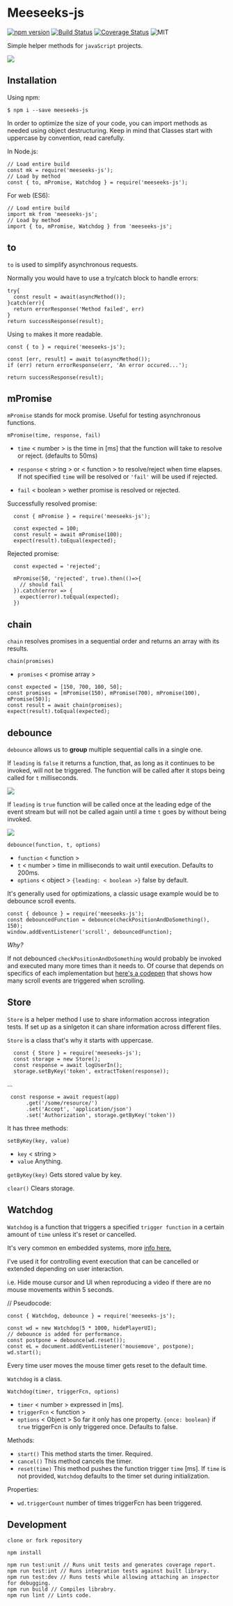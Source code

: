 # Meeseeks-js
[![npm version](https://badge.fury.io/js/meeseeks-js.svg)](https://badge.fury.io/js/meeseeks-js)
[![Build Status](https://travis-ci.com/sergioavazquez/meeseeks-js.svg?branch=master)](https://travis-ci.com/sergioavazquez/meeseeks-js)
[![Coverage Status](https://coveralls.io/repos/github/sergioavazquez/meeseeks-js/badge.svg?branch=master)](https://coveralls.io/github/sergioavazquez/meeseeks-js?branch=master)
![MIT](https://badgen.net/badge/license/MIT/blue)


Simple helper methods for `javaScript` projects.

![](meeseeks.png)

## Installation

Using npm:
```
$ npm i --save meeseeks-js
```

In order to optimize the size of your code, you can import methods as needed using object destructuring. Keep in mind that Classes start with uppercase by convention, read carefully.

In Node.js:

```
// Load entire build
const mk = require('meeseeks-js');
// Load by method
const { to, mPromise, Watchdog } = require('meeseeks-js');
```

For web (ES6):

```
// Load entire build
import mk from 'meeseeks-js';
// Load by method
import { to, mPromise, Watchdog } from 'meeseeks-js';
```

## to

`to` is used to simplify asynchronous requests.

Normally you would have to use a try/catch block to handle errors:

```
try{
  const result = await(asyncMethod());
}catch(err){
  return errorResponse('Method failed', err)
}
return successResponse(result);
```

Using `to` makes it more readable.

```
const { to } = require('meeseeks-js');

const [err, result] = await to(asyncMethod());
if (err) return errorResponse(err, 'An error occured...');

return successResponse(result);
```

## mPromise

`mPromise` stands for mock promise. Useful for testing asynchronous functions.

`mPromise(time, response, fail)`

- `time` < number > is the time in [ms] that the function will take to resolve or reject. (defaults to 50ms)

- `response` < string > or < function > to resolve/reject when time elapses. If not specified `time` will be resolved or `'fail'` will be used if rejected.

- `fail` < boolean > wether promise is resolved or rejected.


Successfully resolved promise:
```
  const { mPromise } = require('meeseeks-js');

  const expected = 100;
  const result = await mPromise(100);
  expect(result).toEqual(expected);
```

Rejected promise:
```
  const expected = 'rejected';

  mPromise(50, 'rejected', true).then(()=>{
    // should fail
  }).catch(error => {
    expect(error).toEqual(expected);
  })
```

## chain

`chain` resolves promises in a sequential order and returns an array with its results.

`chain(promises)`

- `promises` < promise array >

```
const expected = [150, 700, 100, 50];
const promises = [mPromise(150), mPromise(700), mPromise(100), mPromise(50)];
const result = await chain(promises);
expect(result).toEqual(expected);
```

## debounce

`debounce` allows us to __group__ multiple sequential calls in a single one.

If `leading` is `false` it returns a function, that, as long as it continues to be invoked, will not be triggered. The function will be called after it stops being called for `t` milliseconds.

![](https://css-tricks.com/wp-content/uploads/2016/04/debounce.png)

If `leading` is `true` function will be called once at the leading edge of the event stream but will not be called again until a time `t` goes by without being invoked.

![](https://css-tricks.com/wp-content/uploads/2016/04/debounce-leading.png)

`debounce(function, t, options)`

  - `function` < function >
  - `t` < number > time in milliseconds to wait until execution. Defaults to 200ms.
  - `options` < object > `{leading: < boolean >}` false by default.



It's generally used for optimizations, a classic usage example would be to debounce scroll events.

```
const { debounce } = require('meeseeks-js');
const debouncedFunction = debounce(checkPositionAndDoSomething(), 150);
window.addEventListener('scroll', debouncedFunction);
```
_Why?_

If not debounced `checkPositionAndDoSomething` would probably be invoked and executed many more times than it needs to. Of course that depends on specifics of each implementation but [here's a codepen](https://codepen.io/dcorb/pen/PZOZgB) that shows how many scroll events are triggered when scrolling.


## Store

`Store` is a helper method I use to share information accross integration tests. If set up as a sinlgeton it can share information across different files.

`Store` is a class that's why it starts with uppercase.

```
  const { Store } = require('meeseeks-js');
  const storage = new Store();
  const response = await logUserIn();
  storage.setByKey('token', extractToken(response));
```
...
```
 const response = await request(app)
      .get('/some/resource/')
      .set('Accept', 'application/json')
      .set('Authorization', storage.getByKey('token'))
```

It has three methods:

`setByKey(key, value)`
 - `key` < string >
 - `value` Anything.

`getByKey(key)` Gets stored value by key.

`clear()` Clears storage.

## Watchdog

`Watchdog` is a function that triggers a specified `trigger function` in a certain amount of `time` unless it's reset or cancelled.

It's very common en embedded systems, more [info here.](https://en.wikipedia.org/wiki/Watchdog_timer)

I've used it for controlling event execution that can be cancelled or extended depending on user interaction.

i.e. Hide mouse cursor and UI when reproducing a video if there are no mouse movements within 5 seconds.

// Pseudocode:
```
const { Watchdog, debounce } = require('meeseeks-js');

const wd = new Watchdog(5 * 1000, hidePlayerUI);
// debounce is added for performance.
const postpone = debounce(wd.reset());
const eL = document.addEventListener('mousemove', postpone);
wd.start();

```

Every time user moves the mouse timer gets reset to the default time.

`Watchdog` is a class.

`Watchdog(timer, triggerFcn, options)`

  - `timer` < number > expressed in [ms].
  - `triggerFcn` < function >
  - `options` < Object > So far it only has one property.
  `{once: boolean}` if `true` triggerFcn is only triggered once. Defaults to false.

Methods:

- `start()` This method starts the timer. Required.
- `cancel()` This method cancels the timer.
- `reset(time)` This method pushes the function trigger `time` [ms]. If `time` is not provided, `Watchdog` defaults to the timer set during initialization.

Properties:

- `wd.triggerCount` number of times triggerFcn has been triggered.


## Development

`clone or fork repository`
```
npm install

npm run test:unit // Runs unit tests and generates coverage report.
npm run test:int // Runs integration tests against built library.
npm run test:dev // Runs tests while allowing attaching an inspector for debugging.
npm run build // Compiles librabry.
npm run lint // Lints code.
```